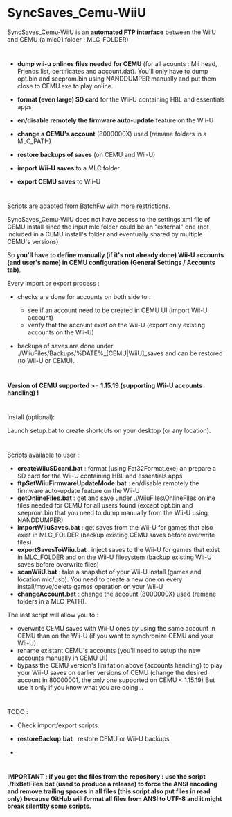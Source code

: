 # SyncSaves_Cemu-WiiU

SyncSaves_Cemu-WiiU is an **automated FTP interface** between the WiiU and CEMU (a mlc01 folder : MLC_FOLDER)
#

- **dump wii-u onlines files needed for CEMU** (for all acounts : Mii head, Friends list, certificates and account.dat). You'll only have to dump opt.bin and seeprom.bin using NANDDUMPER manually and put them close to CEMU.exe to play online.

- **format (even large) SD card** for the Wii-U containing HBL and essentials apps

- **en/disable remotely the firmware auto-update** feature on the Wii-U

- **change a CEMU's account** (8000000X) used (remane folders in a MLC_PATH)

- **restore backups of saves** (on CEMU and Wii-U)

- **import Wii-U saves** to a MLC folder

- **export CEMU saves** to Wii-U
#

Scripts are adapted from [BatchFw](https://github.com/Laf111/CEMU-Batch-Framework) with more restrictions. 

SyncSaves_Cemu-WiiU does not have access to the settings.xml file of CEMU install since the input mlc folder could be an "external" one (not included in a CEMU install's folder and eventually shared by multiple CEMU's versions)

So **you'll have to define manually (if it's not already done) Wii-U accounts (and user's name) in CEMU configuration (General Settings / Accounts tab)**.

Every import or export process :
- checks are done for accounts on both side to : 
  - see if an account need to be created in CEMU UI (import Wii-U account)
  - verify that the account exist on the Wii-U (export only existing accounts on the Wii-U)

- backups of saves are done under ./WiiuFiles/Backups/\%DATE\%\_[CEMU|WiiU]\_saves and can be restored (to Wii-U or CEMU).


#
**Version of CEMU supported >= 1.15.19 (supporting Wii-U accounts handling) !**
#

Install (optional):

Launch setup.bat to create shortcuts on your desktop (or any location).

#
Scripts available to user :

- **createWiiuSDcard.bat** : format (using Fat32Format.exe) an prepare a SD card for the Wii-U containing HBL and essentials apps
- **ftpSetWiiuFirmwareUpdateMode.bat** : en/disable remotely the firmware auto-update feature on the Wii-U
- **getOnlineFiles.bat** : get and save under .\WiiuFiles\OnlineFiles online files needed for CEMU for all users found
  (except opt.bin and seeprom.bin that you need to dump manually from the Wii-U using NANDDUMPER)
- **importWiiuSaves.bat** : get saves from the Wii-U for games that also exist in MLC_FOLDER (backup existing CEMU saves before overwrite files)
- **exportSavesToWiiu.bat** : inject saves to the Wii-U for games that exist in MLC_FOLDER and on the Wii-U filesystem (backup existing Wii-U saves before overwrite files)
- **scanWiiU.bat** : take a snapshot of your Wii-U install (games and location mlc/usb). You need to create a new one on every install/move/delete games operation on your Wii-U
- **changeAccount.bat** : change the account (8000000X) used (remane folders in a MLC_PATH). 

The last script will allow you to : 
- overwrite CEMU saves with Wii-U ones by using the same account in CEMU than on the Wii-U (if you want to synchronize CEMU and your Wii-U)
- rename existant CEMU's accounts (you'll need to setup the new accounts manually in CEMU UI)
- bypass the CEMU version's limitation above (accounts handling) to play your Wii-U saves on earlier versions of CEMU (change the desired account in 80000001, the only one supported on CEMU < 1.15.19)
But use it only if you know what you are doing...

#
TODO : 

- Check import/export scripts.

- **restoreBackup.bat** : restore CEMU or Wii-U backups
-  

# 
**IMPORTANT : if you get the files from the repository : use the script ./fixBatFiles.bat (used to produce a release) to force the ANSI encoding and remove trailing spaces in all files (this script also put files in read only) because GitHub will format all files from ANSI to UTF-8 and it might break silentlty some scripts.**
#
